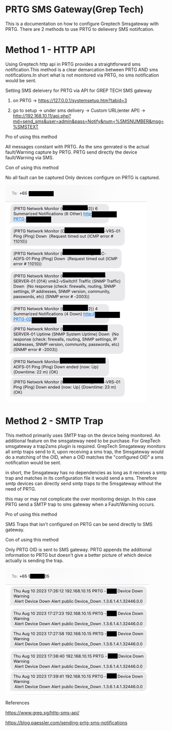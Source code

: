 # PRTG SMS Gateway(Grep Tech)

This is a documentation on how to configure Greptech Smsgateway with PRTG.
There are 2 methods to use PRTG to delievery SMS notiifcation. 

# Method 1 - HTTP API

Using Greptech http api in PRTG provides a straightforward sms notification.This method is a clear demarcation between PRTG AND sms notifications.In short what is not monitored via PRTG, no sms notification would be sent.

Setting SMS deleivery for PRTG via API for GREP TECH SMS gateway

1) on PRTG -> https://127.0.0.1/systemsetup.htm?tabid=3

2) go to setup -> under sms delivery -> Custom URL(enter API) -> http://192.168.10.11/api.php?md=send_sms&user=admin&pass=Notify&num=%SMSNUMBER&msg=%SMSTEXT

Pro of using this method 

All messages constant with PRTG. As the sms genrated is the actual fault/Warning capture by PRTG. PRTG send directly the device fault/Warning via SMS.

Con of using this method

No all fault can be captured Only devices configure on PRTG is captured.

![alt text](https://github.com/ioctlsg/PRTG_SMS_Gateway/blob/main/Image%2011-8-23%20at%205.07%20PM.jpg)

# Method 2 - SMTP Trap

This method primarily uses SMTP trap on the device being monitored. An additional feature on the smsgateway need to be purchase. For GrepTech smsgateway a trap2sms plugin is required.
GrepTech Smsgateway monitors all smtp traps send to it, upon receiving a sms trap, the Smsgateway would do a matching of the OID, when a OID matches the "configured OID" a sms notification would be sent.

in short, the Smsgateway has no dependencies as long as it receives a smtp trap and matches in its configuration file it would send a sms.
Therefore smtp devices can directly send smtp traps to the Smsgateway without the need of PRTG.

this may or may not complicate the over monitoring design.
In this case PRTG send a SMTP trap to sms gateway when a Fault/Warning occurs. 

Pro of using this method

SMS Traps that isn't configured on PRTG can be send directly to SMS gateway.

Con of using this method

Only PRTG OID is sent to SMS gateway. PRTG appends the additional information to PRTG but doesn't give a better picture of which device actually is sending the trap.

![alt text](https://github.com/ioctlsg/PRTG_SMS_Gateway/blob/main/Image%2011-8-23%20at%204.58%20PM.jpg)



References

https://www.grep.sg/http-sms-api/

https://blog.paessler.com/sending-prtg-sms-notifications
